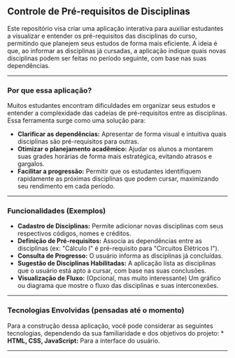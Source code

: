 ## Controle de Pré-requisitos de Disciplinas
Este repositório visa criar uma aplicação interativa para auxiliar estudantes a visualizar e entender os pré-requisitos das disciplinas do curso, permitindo que planejem seus estudos de forma mais eficiente. A ideia é que, ao informar as disciplinas já cursadas, a aplicação indique quais novas disciplinas podem ser feitas no período seguinte, com base nas suas dependências.

-----

### Por que essa aplicação?

Muitos estudantes encontram dificuldades em organizar seus estudos e entender a complexidade das cadeias de pré-requisitos entre as disciplinas. Essa ferramenta surge como uma solução para:

  * **Clarificar as dependências:** Apresentar de forma visual e intuitiva quais disciplinas são pré-requisitos para outras.
  * **Otimizar o planejamento acadêmico:** Ajudar os alunos a montarem suas grades horárias de forma mais estratégica, evitando atrasos e gargalos.
  * **Facilitar a progressão:** Permitir que os estudantes identifiquem rapidamente as próximas disciplinas que podem cursar, maximizando seu rendimento em cada período.

-----

### Funcionalidades (Exemplos)

  * **Cadastro de Disciplinas:** Permite adicionar novas disciplinas com seus respectivos códigos, nomes e créditos.
  * **Definição de Pré-requisitos:** Associa as dependências entre as disciplinas (ex: "Cálculo I" é pré-requisito para "Circuitos Elétricos I").
  * **Consulta de Progresso:** O usuário informa as disciplinas já concluídas.
  * **Sugestão de Disciplinas Habilitadas:** A aplicação lista as disciplinas que o usuário está apto a cursar, com base nas suas conclusões.
  * **Visualização de Fluxo:** (Opcional, mas muito interessante) Um gráfico ou diagrama que mostre o fluxo das disciplinas e suas interconexões.

-----

### Tecnologias Envolvidas (pensadas até o momento) 

Para a construção dessa aplicação, você pode considerar as seguintes tecnologias, dependendo da sua familiaridade e dos objetivos do projeto:
      * **HTML, CSS, JavaScript:** Para a interface do usuário.

-----
